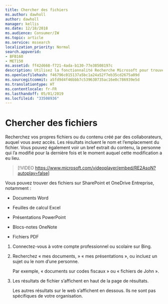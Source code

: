 ```yaml
---
title: Chercher des fichiers
ms.author: dawholl
author: dawholl
manager: kellis
ms.date: 12/18/2018
ms.audience: Consumer/IW
ms.topic: article
ms.service: mssearch
localization_priority: Normal
search.appverid:
- BFB160
- MET150
ms.assetid: ff42d668-f721-4ada-b130-77e38508197c
description: Utilisez la fonctionnalité Recherche Microsoft pour trouver des fichiers Office ou PDF, ainsi que les informations les concernant
ms.openlocfilehash: f46796c015137a5bc1a24a52f7eb35cd2675a09d
ms.sourcegitcommit: a5fd9d4f46bbb7c539630735ac16e0c786939e5d
ms.translationtype: HT
ms.contentlocale: fr-FR
ms.lasthandoff: 05/01/2019
ms.locfileid: "33508936"
---
```

# <a name="find-files"></a>Chercher des fichiers

Recherchez vos propres fichiers ou du contenu créé par des collaborateurs, auquel vous avez accès. Les résultats incluent le nom et l’emplacement du fichier. Vous pouvez également voir un bref extrait du contenu, la personne qui l’a modifié pour la dernière fois et le moment auquel cette modification a eu lieu.
  
> [!VIDEO https://www.microsoft.com/videoplayer/embed/RE2AsoN?autoplay=false]
  
Vous pouvez trouver des fichiers sur SharePoint et OneDrive Entreprise, notamment :
  
- Documents Word
    
- Feuilles de calcul Excel
    
- Présentations PowerPoint
    
- Blocs-notes OneNote
    
- Fichiers PDF
    
1. Connectez-vous à votre compte professionnel ou scolaire sur Bing.
    
2. Recherchez « mes documents, » « mes présentations », ou incluez un sujet ou le nom d’une personne.
    
    Par exemple, « documents sur codes fiscaux » ou « fichiers de John ».
    
3. Les résultats de fichier s’affichent en haut de la page de résultats.
    
    Les autres résultats sur le web s’affichent en dessous. Ils ne sont pas spécifiques de votre organisation.


